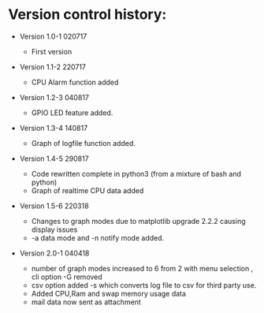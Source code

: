 Version control history:
====================

* Version 1.0-1 020717
	* First version 

* Version 1.1-2 220717
	* CPU Alarm function added

* Version 1.2-3 040817
	* GPIO LED feature added.

* Version 1.3-4 140817
	* Graph of logfile function added.
	
* Version 1.4-5 290817
	* Code rewritten complete in python3 (from a mixture of bash and python)
	* Graph of realtime CPU data added

* Version 1.5-6 220318
	* Changes to graph modes due to matplotlib upgrade 2.2.2 causing display issues
	* -a data mode and -n notify mode added.

* Version 2.0-1 040418
	* number of graph modes increased to 6 from 2 with menu selection , cli option -G removed
	* csv option added -s which converts log file to csv for third party use.
	* Added CPU,Ram and swap memory usage data 
	* mail data now sent as attachment
